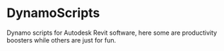 # DynamoScripts
Dynamo scripts for Autodesk Revit software, here some are productivity boosters while others are just for fun.

